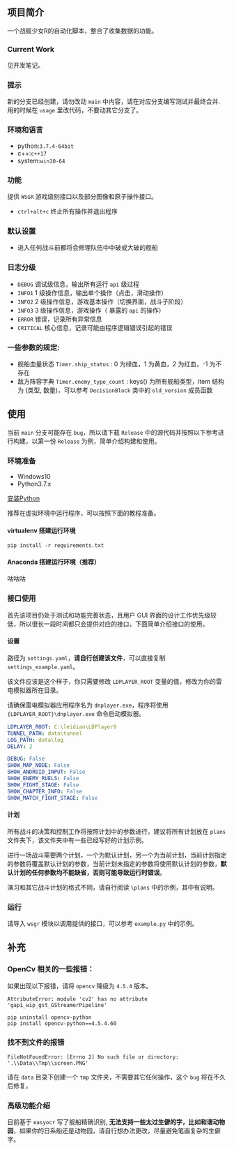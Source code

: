 ## 项目简介

一个战舰少女R的自动化脚本，整合了收集数据的功能。  

### Current Work

见开发笔记。  

### 提示

新的分支已经创建，请勿改动 `main` 中内容，请在对应分支编写测试并最终合并.  
用的时候在 `usage` 里改代码，不要动其它分支了。

### 环境和语言

- python:`3.7.4-64bit`
- c++:`c++17`
- system:`win10-64`

### 功能

提供 `WSGR` 游戏级别接口以及部分图像和原子操作接口。

- `ctrl+alt+c` 终止所有操作并退出程序

### 默认设置

- 进入任何战斗前都将会修理队伍中中破或大破的舰船

### 日志分级

- `DEBUG` 调试级信息，输出所有运行 `api` 级过程
- `INFO1` 1 级操作信息，输出单个操作（点击，滑动操作）
- `INFO2` 2 级操作信息，游戏基本操作（切换界面，战斗子阶段）
- `INFO3` 3 级操作信息，游戏操作（ 暴露的 `api` 的操作）
- `ERROR` 错误，记录所有异常信息
- `CRITICAL` 核心信息，记录可能由程序逻辑错误引起的错误


### 一些参数的规定:

- 舰船血量状态 `Timer.ship_status` : 0 为绿血，1 为黄血，2 为红血，-1 为不存在
- 敌方阵容字典 `Timer.enemy_type_count` : keys() 为所有舰船类型，item 结构为 (类型, 数量)，可以参考 `DecisionBlock`  类中的 `old_version` 成员函数

## 使用

当前 `main` 分支可能存在 `bug`，所以请下载 `Release` 中的源代码并按照以下参考进行构建，以第一份 `Release` 为例，简单介绍构建和使用。

### 环境准备

- Windows10
- Python3.7.x

[安装Python](https://zhuanlan.zhihu.com/p/111168324)

推荐在虚拟环境中运行程序，可以按照下面的教程准备。

#### virtualenv 搭建运行环境

`pip install -r requirements.txt`

#### Anaconda 搭建运行环境（推荐）

咕咕咕

### 接口使用

首先该项目仍处于测试和功能完善状态，且用户 GUI 界面的设计工作优先级较低，所以很长一段时间都只会提供对应的接口，下面简单介绍接口的使用。

#### 设置

路径为 `settings.yaml`，**请自行创建该文件**，可以直接复制 `settings_example.yaml`。

该文件应该是这个样子，你只需要修改 `LDPLAYER_ROOT` 变量的值，修改为你的雷电模拟器所在目录。

请确保雷电模拟器应用程序名为 `dnplayer.exe`，程序将使用 `{LDPLAYER_ROOT}\dnplayer.exe` 命令启动模拟器。

```yaml
LDPLAYER_ROOT: C:\leidian\LDPlayer9
TUNNEL_PATH: data\tunnel
LOG_PATH: data\log
DELAY: 2

DEBUG: False
SHOW_MAP_NODE: False
SHOW_ANDROID_INPUT: False
SHOW_ENEMY_RUELS: False
SHOW_FIGHT_STAGE: False
SHOW_CHAPTER_INFO: False
SHOW_MATCH_FIGHT_STAGE: False
```

#### 计划

所有战斗的决策和控制工作将按照计划中的参数进行，建议将所有计划放在 `plans` 文件夹下，该文件夹中有一些已经写好的计划示例。

进行一场战斗需要两个计划，一个为默认计划，另一个为当前计划，当前计划指定的参数将覆盖默认计划的参数，当前计划未指定的参数将使用默认计划的参数，**默认计划的任何参数均不能缺省，否则可能导致运行时错误**。

演习和其它战斗计划的格式不同，请自行阅读 `\plans` 中的示例，其中有说明。

### 运行

请导入 `wsgr` 模块以调用提供的接口，可以参考 `example.py` 中的示例。

## 补充
### OpenCv 相关的一些报错：
如果出现以下报错，请将 `opencv` 降级为 `4.5.4` 版本。  
```
AttributeError: module 'cv2' has no attribute 'gapi_wip_gst_GStreamerPipeline'
```
`pip uninstall opencv-python`  
`pip install opencv-python==4.5.4.60`  
### 找不到文件的报错
```
FileNotFoundError: [Errno 2] No such file or directory: '.\\Data\\Tmp\\screen.PNG'
```
请在 `data` 目录下创建一个 `tmp` 文件夹，不需要其它任何操作，这个 `bug` 将在不久后修复。
### 高级功能介绍
目前基于 `easyocr` 写了舰船精确识别,  **无法支持一些太过生僻的字，比如和谐动物园**，如果你的日系船还是动物园，请自行想办法更改，尽量避免笔画复杂的生僻字。

